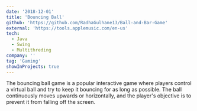 ```yaml
---
date: '2018-12-01'
title: 'Bouncing Ball'
github: 'https://github.com/RadhaGulhane13/Ball-and-Bar-Game'
external: 'https://tools.applemusic.com/en-us'
tech:
  - Java
  - Swing
  - Multithreding
company: ''
tag: 'Gaming'
showInProjects: true
---
```


The bouncing ball game is a popular interactive game where players control a virtual ball and try to keep it bouncing for as long as possible. The ball continuously moves upwards or horizontally, and the player's objective is to prevent it from falling off the screen.

